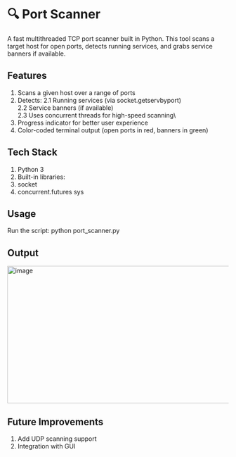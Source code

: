 # 🔍 Port Scanner
A fast multithreaded TCP port scanner built in Python.
This tool scans a target host for open ports, detects running services, and grabs service banners if available.

## Features

1. Scans a given host over a range of ports
2. Detects:
   2.1 Running services (via socket.getservbyport)\
   2.2 Service banners (if available)\
   2.3 Uses concurrent threads for high-speed scanning\
3. Progress indicator for better user experience
4. Color-coded terminal output (open ports in red, banners in green)

## Tech Stack
1. Python 3
2. Built-in libraries:
3. socket
4. concurrent.futures
   sys

## Usage
Run the script:
python port_scanner.py

## Output
<img width="940" height="312" alt="image" src="https://github.com/user-attachments/assets/8f652886-b0a1-46d0-9544-3f6c0e93a469" />

## Future Improvements

1. Add UDP scanning support
2. Integration with GUI
